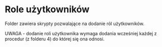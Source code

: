 # Role użytkowników

Folder zawiera skrypty pozwalające na dodanie ról użytkowników.   

UWAGA - dodanie roli użytkownika wymaga dodania wcześniej każdej z procedur (z folderu 4) do której się ona odnosi.
